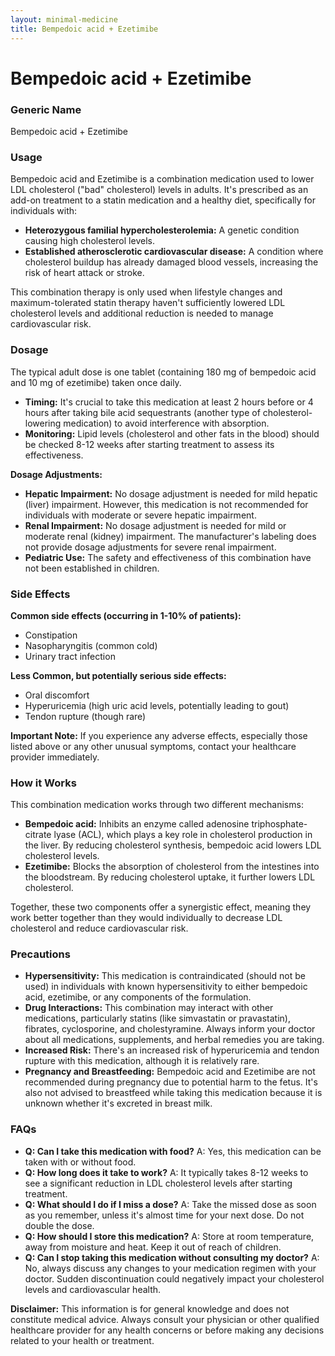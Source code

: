 ```yaml
---
layout: minimal-medicine
title: Bempedoic acid + Ezetimibe
---
```


# Bempedoic acid + Ezetimibe
### Generic Name
Bempedoic acid + Ezetimibe

### Usage
Bempedoic acid and Ezetimibe is a combination medication used to lower LDL cholesterol ("bad" cholesterol) levels in adults.  It's prescribed as an add-on treatment to a statin medication and a healthy diet, specifically for individuals with:

* **Heterozygous familial hypercholesterolemia:** A genetic condition causing high cholesterol levels.
* **Established atherosclerotic cardiovascular disease:**  A condition where cholesterol buildup has already damaged blood vessels, increasing the risk of heart attack or stroke.

This combination therapy is only used when lifestyle changes and maximum-tolerated statin therapy haven't sufficiently lowered LDL cholesterol levels and additional reduction is needed to manage cardiovascular risk.

### Dosage

The typical adult dose is one tablet (containing 180 mg of bempedoic acid and 10 mg of ezetimibe) taken once daily.  

* **Timing:**  It's crucial to take this medication at least 2 hours before or 4 hours after taking bile acid sequestrants (another type of cholesterol-lowering medication) to avoid interference with absorption.
* **Monitoring:** Lipid levels (cholesterol and other fats in the blood) should be checked 8-12 weeks after starting treatment to assess its effectiveness.

**Dosage Adjustments:**

* **Hepatic Impairment:** No dosage adjustment is needed for mild hepatic (liver) impairment. However, this medication is not recommended for individuals with moderate or severe hepatic impairment.
* **Renal Impairment:** No dosage adjustment is needed for mild or moderate renal (kidney) impairment.  The manufacturer's labeling does not provide dosage adjustments for severe renal impairment.
* **Pediatric Use:** The safety and effectiveness of this combination have not been established in children.


### Side Effects

**Common side effects (occurring in 1-10% of patients):**

* Constipation
* Nasopharyngitis (common cold)
* Urinary tract infection

**Less Common, but potentially serious side effects:**

* Oral discomfort
* Hyperuricemia (high uric acid levels, potentially leading to gout)
* Tendon rupture (though rare)

**Important Note:**  If you experience any adverse effects, especially those listed above or any other unusual symptoms, contact your healthcare provider immediately.

### How it Works

This combination medication works through two different mechanisms:

* **Bempedoic acid:**  Inhibits an enzyme called adenosine triphosphate-citrate lyase (ACL), which plays a key role in cholesterol production in the liver. By reducing cholesterol synthesis, bempedoic acid lowers LDL cholesterol levels.
* **Ezetimibe:** Blocks the absorption of cholesterol from the intestines into the bloodstream. By reducing cholesterol uptake, it further lowers LDL cholesterol.


Together, these two components offer a synergistic effect, meaning they work better together than they would individually to decrease LDL cholesterol and reduce cardiovascular risk.

### Precautions

* **Hypersensitivity:**  This medication is contraindicated (should not be used) in individuals with known hypersensitivity to either bempedoic acid, ezetimibe, or any components of the formulation.
* **Drug Interactions:**  This combination may interact with other medications, particularly statins (like simvastatin or pravastatin), fibrates, cyclosporine, and cholestyramine.  Always inform your doctor about all medications, supplements, and herbal remedies you are taking.
* **Increased Risk:**  There's an increased risk of hyperuricemia and tendon rupture with this medication, although it is relatively rare.
* **Pregnancy and Breastfeeding:**  Bempedoic acid and Ezetimibe are not recommended during pregnancy due to potential harm to the fetus.  It's also not advised to breastfeed while taking this medication because it is unknown whether it's excreted in breast milk.

### FAQs

* **Q: Can I take this medication with food?** A: Yes, this medication can be taken with or without food.
* **Q: How long does it take to work?** A:  It typically takes 8-12 weeks to see a significant reduction in LDL cholesterol levels after starting treatment.
* **Q:  What should I do if I miss a dose?** A: Take the missed dose as soon as you remember, unless it's almost time for your next dose.  Do not double the dose.
* **Q: How should I store this medication?** A: Store at room temperature, away from moisture and heat.  Keep it out of reach of children.
* **Q:  Can I stop taking this medication without consulting my doctor?** A: No, always discuss any changes to your medication regimen with your doctor.  Sudden discontinuation could negatively impact your cholesterol levels and cardiovascular health.


**Disclaimer:** This information is for general knowledge and does not constitute medical advice.  Always consult your physician or other qualified healthcare provider for any health concerns or before making any decisions related to your health or treatment.
